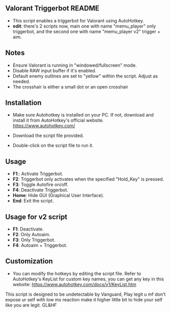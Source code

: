 ## Valorant Triggerbot README
- This script enables a triggerbot for Valorant using AutoHotkey.
- **edit**: there's 2 scripts now, main one with name "memu_player" only triggerbot, and the second one with name "memu_player v2" trigger + aim.

## Notes

- Ensure Valorant is running in "windowed/fullscreen" mode.
- Disable RAW input buffer if it's enabled.
- Default enemy outlines are set to "yellow" within the script. Adjust as needed.
- The crosshair is either a small dot or an open crosshair

## Installation
- Make sure Autohotkey is installed on your PC. If not, download and install it from AutoHotkey's official website.
https://www.autohotkey.com/

- Download the script file provided.

- Double-click on the script file to run it.

## Usage
- **F1**:: Activate Triggerbot.
- **F2**: Triggerbot only activates when the specified "Hold_Key" is pressed.
- **F3**: Toggle Autofire on/off.
- **F4**: Deactivate Triggerbot.
- **Home**: Hide GUI (Graphical User Interface).
- **End**: Exit the script.

## Usage for v2 script

- **F1**: Deactivate.
- **F2**: Only Autoaim.
- **F3**: Only Triggerbot.
- **F4**: Autoaim + Triggerbot.
## Customization
- You can modify the hotkeys by editing the script file. Refer to AutoHotkey's KeyList for custom key names, you can get any key in this website:
https://www.autohotkey.com/docs/v1/KeyList.htm


This script is designed to be undetectable by Vanguard, Play legit u mf don't expose ur self with low ms reaction make it higher little bit to hide your self like you are legit. GL&HF
